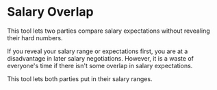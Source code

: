 # Salary Overlap

This tool lets two parties compare salary expectations without revealing their hard numbers.

If you reveal your salary range or expectations first, you are at a disadvantage in later salary negotiations. However, it is a waste of everyone's time if there isn't some overlap in salary expectations.

This tool lets both parties put in their salary ranges.
